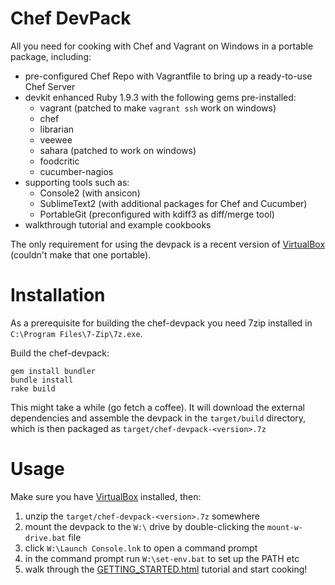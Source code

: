 
Chef DevPack
===========

All you need for cooking with Chef and Vagrant on Windows in a portable package, including:

 * pre-configured Chef Repo with Vagrantfile to bring up a ready-to-use Chef Server 
 * devkit enhanced Ruby 1.9.3 with the following gems pre-installed:
 	* vagrant (patched to make `vagrant ssh` work on windows)
 	* chef
 	* librarian
 	* veewee
 	* sahara (patched to work on windows)
 	* foodcritic
 	* cucumber-nagios
 * supporting tools such as:
 	* Console2 (with ansicon)
 	* SublimeText2 (with additional packages for Chef and Cucumber)
 	* PortableGit (preconfigured with kdiff3 as diff/merge tool)
 * walkthrough tutorial and example cookbooks

The only requirement for using the devpack is a recent version of [VirtualBox](https://www.virtualbox.org/wiki/Downloads) (couldn't make that one portable).


Installation
============

As a prerequisite for building the chef-devpack you need 7zip installed in `C:\Program Files\7-Zip\7z.exe`. 

Build the chef-devpack:

```
gem install bundler
bundle install
rake build
```

This might take a while (go fetch a coffee). It will download the external dependencies and assemble the devpack in the `target/build` directory, which is then packaged as `target/chef-devpack-<version>.7z`

								
Usage
=====

Make sure you have  [VirtualBox](https://www.virtualbox.org/wiki/Downloads) installed, then:

1. unzip the `target/chef-devpack-<version>.7z` somewhere
2. mount the devpack to the `W:\` drive by double-clicking the `mount-w-drive.bat` file
3. click `W:\Launch Console.lnk` to open a command prompt
4. in the command prompt run `W:\set-env.bat` to set up the PATH etc 
5. walk through the [GETTING_STARTED.html](file://W:/_GETTING_STARTED.html) tutorial and start cooking!

